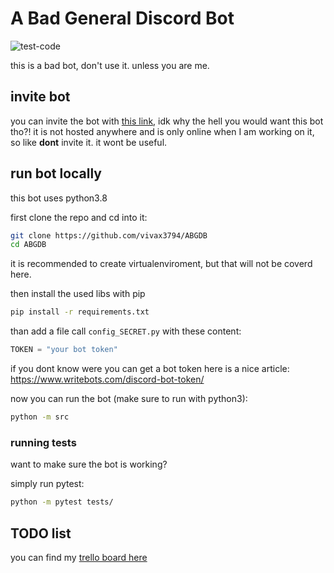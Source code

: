 # A Bad General Discord Bot
![test-code](https://github.com/vivax3794/ABGDB/workflows/test-code/badge.svg)

this is a bad bot, don't use it.
unless you are me.

## invite bot
you can invite the bot with [this link](https://discord.com/api/oauth2/authorize?client_id=723933097997107260&permissions=8&scope=bot), idk why the hell you would want this bot tho?!
it is not hosted anywhere and is only online when I am working on it, so like **dont** invite it. it wont be useful.


## run bot locally 
this bot uses python3.8

first clone the repo and cd into it:
```bash
git clone https://github.com/vivax3794/ABGDB
cd ABGDB
```
it is recommended to create virtualenviroment, but that will not be coverd here.

then install the used libs with pip
```bash
pip install -r requirements.txt
```

than add a file call `config_SECRET.py` with these content:
```python
TOKEN = "your bot token"
```
if you dont know were you can get a bot token here is a nice article: <https://www.writebots.com/discord-bot-token/>

now you can run the bot (make sure to run with python3):
```bash
python -m src
```
### running tests
want to make sure the bot is working?

simply run pytest:
```bash
python -m pytest tests/
```

## TODO list
you can find my [trello board here](https://trello.com/b/m67oWJxC/abgdb)
